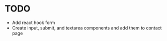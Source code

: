 # TODO

- Add react hook form
- Create input, submit, and textarea components and add them to contact page
